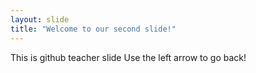 ```yaml
---
layout: slide
title: "Welcome to our second slide!"
---
```

This is github teacher slide
Use the left arrow to go back!